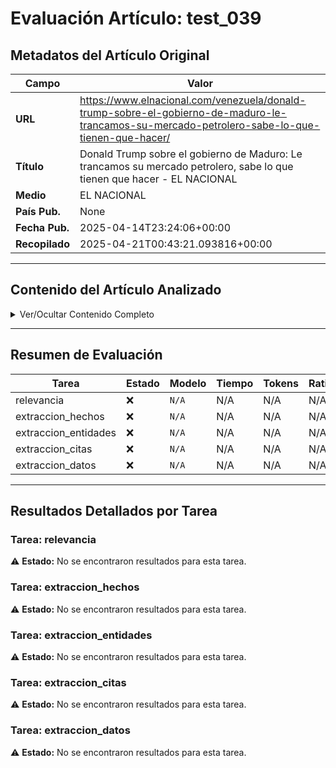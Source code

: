 # Evaluación Artículo: test_039

## Metadatos del Artículo Original

| Campo          | Valor                                      |
|----------------|--------------------------------------------|
| **URL**        | https://www.elnacional.com/venezuela/donald-trump-sobre-el-gobierno-de-maduro-le-trancamos-su-mercado-petrolero-sabe-lo-que-tienen-que-hacer/           |
| **Título**     | Donald Trump sobre el gobierno de Maduro: Le trancamos su mercado petrolero, sabe lo que tienen que hacer - EL NACIONAL       |
| **Medio**      | EL NACIONAL         |
| **País Pub.**  | None |
| **Fecha Pub.** | 2025-04-14T23:24:06+00:00 |
| **Recopilado** | 2025-04-21T00:43:21.093816+00:00 |

---

## Contenido del Artículo Analizado

<details>
<summary>Ver/Ocultar Contenido Completo</summary>

```text
“Se quedaron sin dinero porque les trancamos su mercado petrolero. Saben qué es lo que tienen que hacer”, dijo el presidente de Estados Unidos, Donald Trump, al referirse al gobierno de Nicolás Maduro.
Las declaraciones del mandatario a los medios de comunicación se dieron en el Despacho Oval mientras recibía a su homólogo de El Salvador, Nayib Bukele, con quien reafirmó la disposición de seguir trabajando para impulsar su política migratoria.
Trump y Bukele se entrevistaron este lunes en la Casa Blanca. Durante la reunión, ambos mandatarios dejaron en claro que no contemplan el retorno a Estados Unidos del migrante que fue enviado por error a la megacárcel salvadoreña.
Este fue el primer encuentro de Trump en el Despacho Oval con un presidente latinoamericano en su segundo mandato, y se centró especialmente en el acuerdo bilateral que permite encarcelar en el Cecot a migrantes deportados por supuestos nexos con el crimen organizado.
#EsNoticia 🇻🇪🇺🇸 Donald Trump sobre el régimen de Maduro: Se quedaron sin dinero porque les trancamos su mercado petrolero. Saben qué es lo que tienen que hacer
📹Video: @TelemundoNews
📲Más en https://t.co/q16M2L9qR9 pic.twitter.com/qrXZAhg3Pk— EVTV (@EVTVMiami) April 14, 2025
Bukele se niega a liberar a Ábrego García
Preguntado por los periodistas, Bukele sostuvo que no tiene la autoridad para devolver a Ábrego García, al afirmar: «Por supuesto que no voy a hacerlo. ¿Cómo voy a enviar de contrabando a un terrorista a Estados Unidos?».
Aunque reconoció que podría ordenar su excarcelación, dejó claro que no lo hará. «No nos gusta mucho liberar terroristas en nuestro país», dijo el presidente salvadoreño, quien destacó que El Salvador es ahora “el país más seguro” del continente y no quiere que vuelva a ser «la capital mundial de los asesinatos».
En la reunión también participó Pam Bondi, fiscal general de Estados Unidos, quien aclaró que el regreso de Ábrego García no depende de Washington, pues el migrante está bajo custodia salvadoreña. Aunque afirmó que Estados Unidos enviaría un avión si El Salvador accediera, volvió a acusarlo de pertenecer a la Mara Salvatrucha (MS-13), a pesar de que no tiene antecedentes penales en Estados Unidos.
También intervino Stephen Miller, asesor de Trump y uno de los arquitectos de su política migratoria, quien subrayó que Ábrego García es ciudadano salvadoreño y que sería “arrogante” decirle a El Salvador qué hacer con sus ciudadanos.
Jennifer Vásquez, esposa de Ábrego García, defendió públicamente su inocencia y criticó duramente a Trump y a Bukele.
Trump sugiere encarcelar también a estadounidenses en el Cecot
Estados Unidos destinó 6 millones de dólares a El Salvador para que su megacárcel albergue a migrantes acusados de formar parte de redes criminales como el Tren de Aragua y la MS-13.
Trump agradeció públicamente a Bukele su colaboración en el endurecimiento migratorio y fue más allá al proponer «dar un paso más allá» e incluir a ciudadanos estadounidenses que cometan delitos entre los encarcelados en el Cecot.
Noticias Relacionadas
El periodismo independiente necesita del apoyo de sus lectores para continuar y garantizar que las noticias incómodas que no quieren que leas, sigan estando a tu alcance. ¡Hoy, con tu apoyo, seguiremos trabajando arduamente por un periodismo libre de censuras!
Apoya a El Nacional
```
</details>

---

## Resumen de Evaluación

| Tarea | Estado | Modelo | Tiempo | Tokens | Ratio |
|-------|--------|--------|--------|--------|-------|
| relevancia | ❌ | `N/A` | N/A | N/A | N/A |
| extraccion_hechos | ❌ | `N/A` | N/A | N/A | N/A |
| extraccion_entidades | ❌ | `N/A` | N/A | N/A | N/A |
| extraccion_citas | ❌ | `N/A` | N/A | N/A | N/A |
| extraccion_datos | ❌ | `N/A` | N/A | N/A | N/A |

---

## Resultados Detallados por Tarea

### Tarea: relevancia

⚠️ **Estado:** No se encontraron resultados para esta tarea.


### Tarea: extraccion_hechos

⚠️ **Estado:** No se encontraron resultados para esta tarea.


### Tarea: extraccion_entidades

⚠️ **Estado:** No se encontraron resultados para esta tarea.


### Tarea: extraccion_citas

⚠️ **Estado:** No se encontraron resultados para esta tarea.


### Tarea: extraccion_datos

⚠️ **Estado:** No se encontraron resultados para esta tarea.
